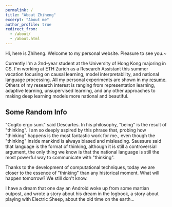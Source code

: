 ```yaml
---
permalink: /
title: "About Zhiheng"
excerpt: "About me"
author_profile: true
redirect_from: 
  - /about/
  - /about.html
---
```




Hi, here is Zhiheng. Welcome to my personal website. Pleasure to see you.~

Currently I'm a 2nd-year student at the University of Hong Kong majoring in CS. I'm working at ETH Zurich as a Research Assistant this summer vacation focusing on causal learning, model interpretability, and national language processing.  All my personal experiments are shown in my [resume](https://cogito233.github.io/cv/). Others of my research interest is ranging from representation learning, adaptive learning, unsupervised learning, and any other approaches to making deep learning models more national and beautiful.



## Some Random Info

"Cogito ergo sum." said Descartes. In his philosophy, "being" is the result of "thinking". I am so deeply aspired by this phrase that, probing how "thinking" happens is the most fantastic work for me., even though the "thinking" inside mankind is always biased and misleading. Saussure said that language is the format of thinking, although it is still a controversial argument, the only thing we know is that the national language is still the most powerful way to communicate with "thinking".

Thanks to the development of computational techniques, today we are closer to the essence of "thinking" than any historical moment.  What will happen tomorrow? We still don't know. 

I have a dream that one day an Android woke up from some martian outpost, and wrote a story about his dream in the logbook, a story about playing with Electric Sheep, about the old time on the earth...